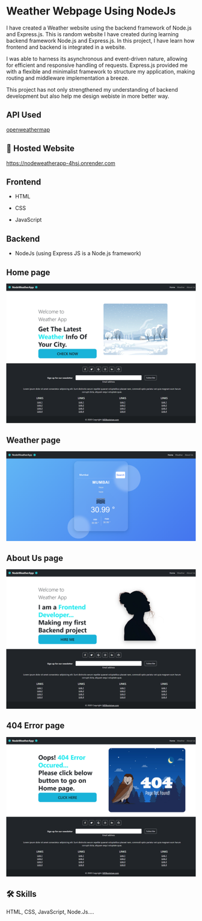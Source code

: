 
# Weather Webpage Using NodeJs

I have created a Weather website using the backend framework of Node.js and Express.js. This is random website I have created during learning backend framework Node.js and Express.js.
In this project, I have learn how frontend and backend is integrated in a website.

I was able to harness its asynchronous and event-driven nature, allowing for efficient and responsive handling of requests. Express.js provided me with a flexible and minimalist framework to structure my application, making routing and middleware implementation a breeze.

This project has not only strengthened my understanding of backend development but also help me design webiste in more better way.
##  API Used



[openweathermap](https://openweathermap.org)


## 🔗 Hosted Website
https://nodeweatherapp-4hsj.onrender.com





## Frontend

- HTML

- CSS

- JavaScript

## Backend

- NodeJs (using Express JS is a Node.js framework)













## Home page

![App Screenshot](https://github.com/devgeek2700/Webpage-using-NodeJs/blob/master/public/Images/output1.png?raw=true)

## Weather page

![App Screenshot](https://github.com/devgeek2700/Webpage-using-NodeJs/blob/master/public/Images/output2.png?raw=true)

## About Us page

![App Screenshot](https://github.com/devgeek2700/Webpage-using-NodeJs/blob/master/public/Images/output3.png?raw=true)

## 404 Error page

![App Screenshot](https://github.com/devgeek2700/Webpage-using-NodeJs/blob/master/public/Images/output4.png?raw=true)



## 🛠 Skills
HTML, CSS, JavaScript, Node.Js....

